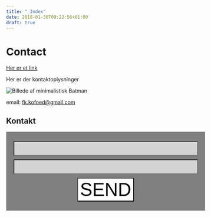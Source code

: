 ```yaml
---
title: "_Index"
date: 2018-01-30T09:22:56+01:00
draft: true
---
```


# Contact

[Her er et link](www.google.dk)

Her er der kontaktoplysninger

![Billede af minimalistisk Batman](../imgs/batman2.png)

email: fk.kofoed@gmail.com

## Kontakt
<form action="https://formspree.io/fk.kofoed@gmail.com"
      method="POST">
    <input class="input1" class="inputs" type="text" name="name"> <br>
    <input class="input2" class="inputs" type="email" name="_replyto"> <br>
    <input class="knap" type="submit" value="SEND">
</form> 


<style>
    form{
        background-color: grey;
        padding: 20px;
        width: 500px;
        text-align: center;
        }
    form input{
        background-color: lightgrey;
        margin-bottom: 5px;
        }
    .input1{
        width: 500px;
        font-size: 30px;
        margin-top: 5px; 
        }
    .input2{
        width: 500px;
        font-size: 30px;
        margin-top: 5px; 
        }
    .knap{
        font-family: Barrio, sans-serif;
        background-color: white;
        font-size: 50px;
        margin-top: 5px;
        }
    .knap:hover{
        font-family: Barrio, sans-serif;
        background-color: yellow;
        font-size: 50px;
        margin-top: 5px;
        }
    
</style>